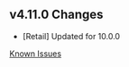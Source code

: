## v4.11.0 Changes

* [Retail] Updated for 10.0.0

[Known Issues](http://support.tradeskillmaster.com/display/KB/TSM4+Currently+Known+Issues)
